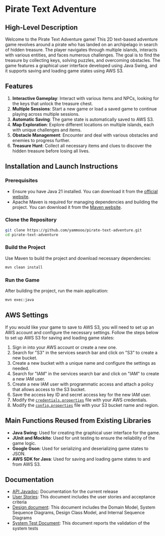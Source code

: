 # Pirate Text Adventure

## High-Level Description

Welcome to the Pirate Text Adventure game! This 2D text-based adventure game revolves around a pirate who has landed on an archipelago in search of hidden treasure. The player navigates through multiple islands, interacts with various entities, and faces numerous challenges. The goal is to find the treasure by collecting keys, solving puzzles, and overcoming obstacles. The game features a graphical user interface developed using Java Swing, and it supports saving and loading game states using AWS S3.

## Features

1. **Interactive Gameplay**: Interact with various items and NPCs, looking for the keys that unlock the treasure chest.
2. **Multiple Sessions**: Start a new game or load a saved game to continue playing across multiple sessions.
3. **Automatic Saving**: The game state is automatically saved to AWS S3.
4. **Map Exploration**: Explore different locations on multiple islands, each with unique challenges and items.
5. **Obstacle Management**: Encounter and deal with various obstacles and enemies to progress further.
6. **Treasure Hunt**: Collect all necessary items and clues to discover the hidden treasure before losing all lives.

## Installation and Launch Instructions

### Prerequisites

- Ensure you have Java 21 installed. You can download it from the [official website](https://www.oracle.com/java/technologies/downloads/).
- Apache Maven is required for managing dependencies and building the project. You can download it from the [Maven website](https://maven.apache.org/download.cgi).

### Clone the Repository

```bash
git clone https://github.com/yammooo/pirate-text-adventure.git
cd pirate-text-adventure
```

### Build the Project

Use Maven to build the project and download necessary dependencies:

```bash
mvn clean install
```

### Run the Game

After building the project, run the main application:

```bash
mvn exec:java
```

## AWS Settings

If you would like your game to save to AWS S3, you will need to set up an AWS account and configure the necessary settings. Follow the steps below to set up AWS S3 for saving and loading game states:

1. Sign in into your AWS account or create a new one.
2. Search for "S3" in the services search bar and click on "S3" to create a new bucket.
3. Create a new bucket with a unique name and configure the settings as needed.
4. Search for "IAM" in the services search bar and click on "IAM" to create a new IAM user.
5. Create a new IAM user with programmatic access and attach a policy that allows access to the S3 bucket.
6. Save the access key ID and secret access key for the new IAM user.
7. Modify the [`credentials.properties`](src/main/resources/AWS/credentials.properties) file with your AWS credentials.
8. Modify the [`config.properties`](src/main/resources/AWS/config.properties) file with your S3 bucket name and region.

## Main Functions Reused from Existing Libraries

- **Java Swing**: Used for creating the graphical user interface for the game.
- **JUnit and Mockito**: Used for unit testing to ensure the reliability of the game logic.
- **Google Gson**: Used for serializing and deserializing game states to JSON.
- **AWS SDK for Java**: Used for saving and loading game states to and from AWS S3.

## Documentation
* [API Javadoc](https://html-preview.github.io/?url=https://github.com/yammooo/pirate-text-adventure/tree/master/docs/java_docs/site/apidocs/index.html): Documentation for the current release
* [User Stories](docs/user_stories/UserStories.md): This document includes the user stories and acceptance criteria
* [Design document](docs/design_document/DesignDocument.md): This document includes the Domain Model, System Sequence Diagrams, Design Class Model, and Internal Sequence Diagrams
* [System Test Document](docs/system_test_report/SystemTestReport.md): This document reports the validation of the system tests